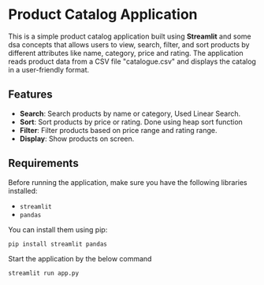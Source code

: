 # Product Catalog Application

This is a simple product catalog application built using **Streamlit** and some dsa concepts that allows users to view, search, filter, and sort products by different attributes like name, category, price and rating. The application reads product data from a CSV file "catalogue.csv" and displays the catalog in a user-friendly format.

## Features
- **Search**: Search products by name or category, Used Linear Search.
- **Sort**: Sort products by price or rating. Done using heap sort function
- **Filter**: Filter products based on price range and rating range.
- **Display**: Show products on screen.



## Requirements

Before running the application, make sure you have the following libraries installed:

- `streamlit`
- `pandas`

You can install them using pip:

```bash
pip install streamlit pandas
```

Start the application by the below command
```
streamlit run app.py
```
